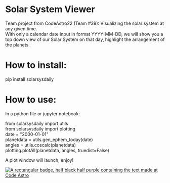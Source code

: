 # Solar System Viewer
Team project from CodeAstro22 (Team #39): Visualizing the solar system at any given time.<br/>
With only a calendar date input in format YYYY-MM-DD, we will show you a top down view of our Solar System on that day, highlight the arrangement of the planets.

# How to install:
pip install solarsysdaily

# How to use:
In a python file or jupyter notebook:

from solarsysdaily import utils<br/>
from solarsysdaily import plotting<br/>
date = "2000-01-01"<br/>
planetdata = utils.gen_ephem_today(date)<br/>
angles = utils.coscalc(planetdata)<br/>
plotting.plotAll(planetdata, angles, truedist=False)<br/>

A plot window will launch, enjoy!


[![A rectangular badge, half black half purple containing the text made at Code Astro](https://img.shields.io/badge/Made%20at-Code/Astro-blueviolet.svg)](https://semaphorep.github.io/codeastro/)
